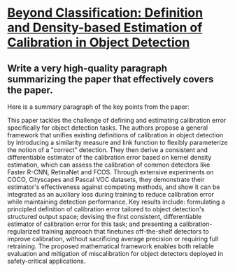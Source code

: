 # [Beyond Classification: Definition and Density-based Estimation of   Calibration in Object Detection](https://arxiv.org/abs/2312.06645)

## Write a very high-quality paragraph summarizing the paper that effectively covers the paper.

 Here is a summary paragraph of the key points from the paper:

This paper tackles the challenge of defining and estimating calibration error specifically for object detection tasks. The authors propose a general framework that unifies existing definitions of calibration in object detection by introducing a similarity measure and link function to flexibly parameterize the notion of a "correct" detection. They then derive a consistent and differentiable estimator of the calibration error based on kernel density estimation, which can assess the calibration of common detectors like Faster R-CNN, RetinaNet and FCOS. Through extensive experiments on COCO, Cityscapes and Pascal VOC datasets, they demonstrate their estimator's effectiveness against competing methods, and show it can be integrated as an auxiliary loss during training to reduce calibration error while maintaining detection performance. Key results include: formulating a principled definition of calibration error tailored to object detection's structured output space; devising the first consistent, differentiable estimator of calibration error for this task; and presenting a calibration-regularized training approach that finetunes off-the-shelf detectors to improve calibration, without sacrificing average precision or requiring full retraining. The proposed mathematical framework enables both reliable evaluation and mitigation of miscalibration for object detectors deployed in safety-critical applications.
